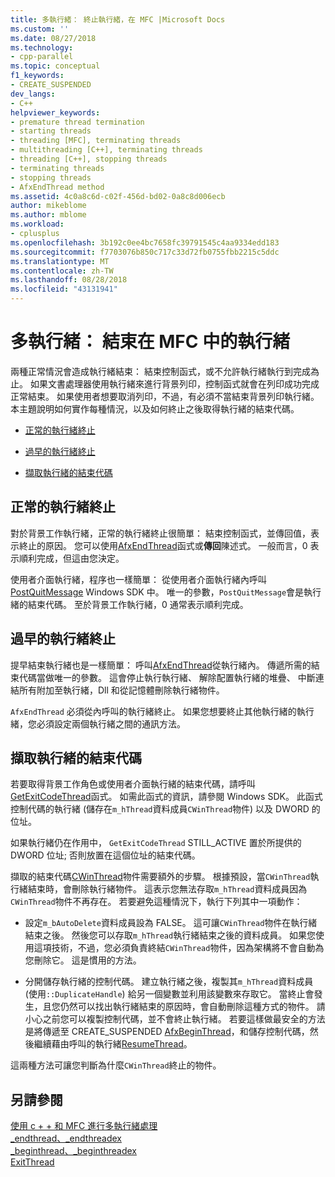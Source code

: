```yaml
---
title: 多執行緒： 終止執行緒，在 MFC |Microsoft Docs
ms.custom: ''
ms.date: 08/27/2018
ms.technology:
- cpp-parallel
ms.topic: conceptual
f1_keywords:
- CREATE_SUSPENDED
dev_langs:
- C++
helpviewer_keywords:
- premature thread termination
- starting threads
- threading [MFC], terminating threads
- multithreading [C++], terminating threads
- threading [C++], stopping threads
- terminating threads
- stopping threads
- AfxEndThread method
ms.assetid: 4c0a8c6d-c02f-456d-bd02-0a8c8d006ecb
author: mikeblome
ms.author: mblome
ms.workload:
- cplusplus
ms.openlocfilehash: 3b192c0ee4bc7658fc39791545c4aa9334edd183
ms.sourcegitcommit: f7703076b850c717c33d72fb0755fbb2215c5ddc
ms.translationtype: MT
ms.contentlocale: zh-TW
ms.lasthandoff: 08/28/2018
ms.locfileid: "43131941"
---
```

# <a name="multithreading-terminating-threads-in-mfc"></a>多執行緒： 結束在 MFC 中的執行緒
兩種正常情況會造成執行緒結束： 結束控制函式，或不允許執行緒執行到完成為止。 如果文書處理器使用執行緒來進行背景列印，控制函式就會在列印成功完成正常結束。 如果使用者想要取消列印，不過，有必須不當結束背景列印執行緒。 本主題說明如何實作每種情況，以及如何終止之後取得執行緒的結束代碼。  
  
- [正常的執行緒終止](#_core_normal_thread_termination)  
  
- [過早的執行緒終止](#_core_premature_thread_termination)  
  
- [擷取執行緒的結束代碼](#_core_retrieving_the_exit_code_of_a_thread)  
  
##  <a name="_core_normal_thread_termination"></a> 正常的執行緒終止  
 
對於背景工作執行緒，正常的執行緒終止很簡單： 結束控制函式，並傳回值，表示終止的原因。 您可以使用[AfxEndThread](../mfc/reference/application-information-and-management.md#afxendthread)函式或**傳回**陳述式。 一般而言，0 表示順利完成，但這由您決定。  
  
使用者介面執行緒，程序也一樣簡單： 從使用者介面執行緒內呼叫[PostQuitMessage](http://msdn.microsoft.com/library/windows/desktop/ms644945) Windows SDK 中。 唯一的參數，`PostQuitMessage`會是執行緒的結束代碼。 至於背景工作執行緒，0 通常表示順利完成。  
  
##  <a name="_core_premature_thread_termination"></a> 過早的執行緒終止  
 
提早結束執行緒也是一樣簡單： 呼叫[AfxEndThread](../mfc/reference/application-information-and-management.md#afxendthread)從執行緒內。 傳遞所需的結束代碼當做唯一的參數。 這會停止執行執行緒、 解除配置執行緒的堆疊、 中斷連結所有附加至執行緒，Dll 和從記憶體刪除執行緒物件。  
  
`AfxEndThread` 必須從內呼叫的執行緒終止。 如果您想要終止其他執行緒的執行緒，您必須設定兩個執行緒之間的通訊方法。  
  
##  <a name="_core_retrieving_the_exit_code_of_a_thread"></a> 擷取執行緒的結束代碼  
 
若要取得背景工作角色或使用者介面執行緒的結束代碼，請呼叫[GetExitCodeThread](http://msdn.microsoft.com/library/windows/desktop/ms683190)函式。 如需此函式的資訊，請參閱 Windows SDK。 此函式控制代碼的執行緒 (儲存在`m_hThread`資料成員`CWinThread`物件) 以及 DWORD 的位址。  
  
如果執行緒仍在作用中， `GetExitCodeThread` STILL_ACTIVE 置於所提供的 DWORD 位址; 否則放置在這個位址的結束代碼。  
  
擷取的結束代碼[CWinThread](../mfc/reference/cwinthread-class.md)物件需要額外的步驟。 根據預設，當`CWinThread`執行緒結束時，會刪除執行緒物件。 這表示您無法存取`m_hThread`資料成員因為`CWinThread`物件不再存在。 若要避免這種情況下，執行下列其中一項動作：  
  
- 設定`m_bAutoDelete`資料成員設為 FALSE。 這可讓`CWinThread`物件在執行緒結束之後。 然後您可以存取`m_hThread`執行緒結束之後的資料成員。 如果您使用這項技術，不過，您必須負責終結`CWinThread`物件，因為架構將不會自動為您刪除它。 這是慣用的方法。  
  
- 分開儲存執行緒的控制代碼。 建立執行緒之後，複製其`m_hThread`資料成員 (使用`::DuplicateHandle`) 給另一個變數並利用該變數來存取它。 當終止會發生，且您仍然可以找出執行緒結束的原因時，會自動刪除這種方式的物件。 請小心之前您可以複製控制代碼，並不會終止執行緒。 若要這樣做最安全的方法是將傳遞至 CREATE_SUSPENDED [AfxBeginThread](../mfc/reference/application-information-and-management.md#afxbeginthread)，和儲存控制代碼，然後繼續藉由呼叫的執行緒[ResumeThread](../mfc/reference/cwinthread-class.md#resumethread)。  
  
這兩種方法可讓您判斷為什麼`CWinThread`終止的物件。  
  
## <a name="see-also"></a>另請參閱  
 
[使用 c + + 和 MFC 進行多執行緒處理](multithreading-with-cpp-and-mfc.md)   
[_endthread、_endthreadex](../c-runtime-library/reference/endthread-endthreadex.md)   
[_beginthread、_beginthreadex](../c-runtime-library/reference/beginthread-beginthreadex.md)   
[ExitThread](http://msdn.microsoft.com/library/windows/desktop/ms682659)